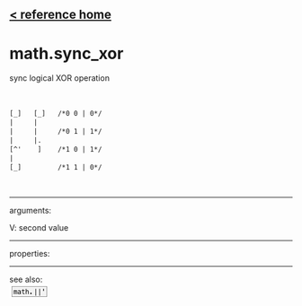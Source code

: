 [< reference home](ceammc_lib.html)
---

# math.sync_xor


sync logical XOR operation

```


[_]   [_]   /*0 0 | 0*/
|     |
|     |     /*0 1 | 1*/
|     |.
[^'    ]    /*1 0 | 1*/
|
[_]         /*1 1 | 0*/

            
```

---
arguments:

V: second value<br>

---
properties:


---
see also:<br>
[![math.||&#39;](img/object_math.||&#39;.png)](math.||'.html)
